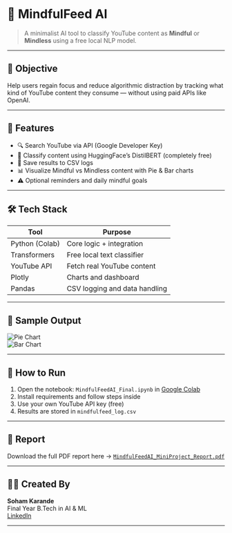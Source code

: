 # 🧠 MindfulFeed AI

> A minimalist AI tool to classify YouTube content as **Mindful** or **Mindless** using a free local NLP model.

---

## 🎯 Objective

Help users regain focus and reduce algorithmic distraction by tracking what kind of YouTube content they consume — without using paid APIs like OpenAI.

---

## 🚀 Features

- 🔍 Search YouTube via API (Google Developer Key)
- 🧠 Classify content using HuggingFace’s DistilBERT (completely free)
- 📄 Save results to CSV logs
- 📊 Visualize Mindful vs Mindless content with Pie & Bar charts
- ⚠️ Optional reminders and daily mindful goals

---

## 🛠️ Tech Stack

| Tool         | Purpose                          |
|--------------|----------------------------------|
| Python (Colab) | Core logic + integration       |
| Transformers | Free local text classifier       |
| YouTube API  | Fetch real YouTube content       |
| Plotly       | Charts and dashboard             |
| Pandas       | CSV logging and data handling    |

---

## 📸 Sample Output

![Pie Chart](https://drive.google.com/file/d/17t3wk_FOxuDCd2DG8UWrNYzp2Xd2k5eZ/view?usp=sharing)  
![Bar Chart](https://drive.google.com/file/d/17t3wk_FOxuDCd2DG8UWrNYzp2Xd2k5eZ/view?usp=sharing)

---

## 📂 How to Run

1. Open the notebook: `MindfulFeedAI_Final.ipynb` in [Google Colab](https://colab.research.google.com/drive/15QFzGByGWCbDXr-rPv3AlkvI9euqIcZ9#scrollTo=IBvhsYx1tmaL)
2. Install requirements and follow steps inside
3. Use your own YouTube API key (free)
4. Results are stored in `mindfulfeed_log.csv`

---

## 📄 Report

Download the full PDF report here → [`MindfulFeedAI_MiniProject_Report.pdf`](https://docs.google.com/document/d/1mYQiYXKsSac3qO2fl5Z7WQ1N71vxcWPP/edit?usp=sharing&ouid=117021661597120317485&rtpof=true&sd=true)

---

## 👨‍💻 Created By

**Soham Karande**  
Final Year B.Tech in AI & ML  
[LinkedIn](www.linkedin.com/in/sohamkarande) 

---

